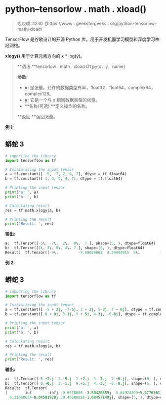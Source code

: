 # python–tensorlow . math . xload()

> 哎哎哎::1230【https://www . geeksforgeeks . org/python-tensorlow-math-xload/

TensorFlow 是谷歌设计的开源 Python 库，用于开发机器学习模型和深度学习神经网络。

**xlogy()** 用于计算元素方向的 x * log(y)。

> **语法:**tensorlow . math . xload G1 py(x，y，name)
> 
> **参数:**
> 
> *   **x:** 是张量。允许的数据类型有半，float32，float64，complex64，complex128。
> *   **y:** 它是一个与 x 相同数据类型的张量。
> *   **名称(可选):**定义操作的名称。
> 
> **返回:**返回张量。

**例 1:**

## 蟒蛇 3

```py
# importing the library
import tensorflow as tf

# Initializing the input tensor
a = tf.constant([ -5, -7, 2, 0, 7], dtype = tf.float64)
b = tf.constant([ 1, 3, 9, 4, 7], dtype = tf.float64)

# Printing the input tensor
print('a: ', a)
print('b: ', b)

# Calculating result
res = tf.math.xlogy(a, b)

# Printing the result
print('Result: ', res)
```

**输出:**

```py
a:  tf.Tensor([-5\. -7\.  2\.  0\.  7.], shape=(5, ), dtype=float64)
b:  tf.Tensor([1\. 3\. 9\. 4\. 7.], shape=(5, ), dtype=float64)
Result:  tf.Tensor([-0\.         -7.69028602  4.39444915  0\.         13.62137104], shape=(5, ), dtype=float64)

```

**例 2:**

## 蟒蛇 3

```py
# importing the library
import tensorflow as tf

# Initializing the input tensor
a = tf.constant([ -5 + 2j, -7-5j, 2 + 2j, 5-3j, 7 + 6j], dtype = tf.complex128)
b = tf.constant([ 0 + 0j, 3-1j, 9 + 5j, 4-3j, -6-8j], dtype = tf.complex128)

# Printing the input tensor
print('a: ', a)
print('b: ', b)

# Calculating result
res = tf.math.xlogy(a, b)

# Printing the result
print('Result: ', res)
```

**输出:**

```py
a:  tf.Tensor([-5.+2.j -7.-5.j  2.+2.j  5.-3.j  7.+6.j], shape=(5, ), dtype=complex128)
b:  tf.Tensor([ 0.+0.j  3.-1.j  9.+5.j  4.-3.j -6.-8.j], shape=(5, ), dtype=complex128)
Result:  tf.Tensor(
[        inf       -infj -9.6678006 -3.50420885j  3.64924209+5.6776361j
  6.11668624-8.04581928j 29.40388026-1.68457149j], shape=(5, ), dtype=complex128)

```